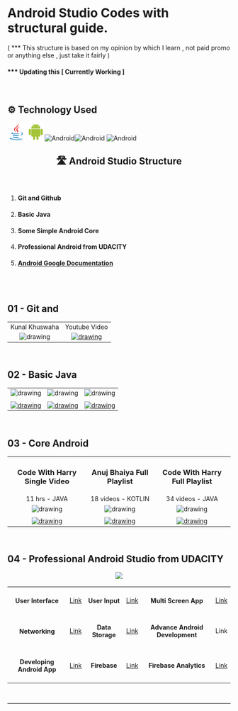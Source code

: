 
# Android Studio Codes with structural guide.

 ( *** This structure is based on my opinion by which I learn , not paid promo or anything else , just take it fairly )
 
 #### *** Updating this [ Currently Working ]

<br>

## ⚙️ Technology Used
<img src="https://github.com/devicons/devicon/blob/master/icons/java/java-original.svg" alt="Android" width="40" height="40"/> <img src="https://github.com/devicons/devicon/blob/master/icons/android/android-plain.svg" alt="Android" width="40" height="40"/><img src="https://user-images.githubusercontent.com/73611313/173519973-a11c02c8-8730-41c6-b97a-d0fb35a0137c.svg" alt="Android" width="40"/><img src="https://user-images.githubusercontent.com/73611313/173520278-a989a590-0e70-45db-8aeb-cb04f8aaf923.svg" alt="Android" width="40"/>  <img src="https://user-images.githubusercontent.com/73611313/173520341-0fe0b8af-448a-4907-8326-7d76da7ffbc3.svg" alt="Android" width="40"/>
  


<h2 align="center">🛣 Android Studio Structure </h2>
<br>


1. <h4>Git and Github</h4>
2. <h4>Basic Java</h4>
3. <h4>Some Simple Android Core</h4>
4. <h4>Professional Android from UDACITY</h4>
5. <h4><a href="https://developer.android.com/docs">Android Google Documentation</a></h4>

<br>


<br>



## 01 - Git and 


|||
|:---------------------------------:|:---------------------------------:|
| Kunal Khuswaha | Youtube Video |
|<img src="https://user-images.githubusercontent.com/73611313/173511123-3f32b5ee-91ea-400c-8f20-371e812a3b02.png" alt="drawing" width="200"/> | <a href="https://youtu.be/apGV9Kg7ics"><img src="https://user-images.githubusercontent.com/73611313/173511447-dc2d787c-7ba2-45a3-82bd-f8b06ce066c9.jpg" alt="drawing" width="250"/>
  

  <br>



## 02 - Basic Java
||||
|:---------------------------------:|:---------------------------------:|:---------------------------------:|  
| <img src="https://user-images.githubusercontent.com/73611313/173511686-955ae6fd-2628-4901-8277-ae5fad17438c.png" alt="drawing" width="200"/> |<img src="https://user-images.githubusercontent.com/73611313/173512123-ea4d010c-8977-4186-b9a3-777305bfd4df.png" alt="drawing" width="200"/> |<img src="https://user-images.githubusercontent.com/73611313/173512222-d4052688-c8dd-444b-8683-aacd15419846.png" alt="drawing" width="200"/> | 
  |||
  | <a href="https://youtu.be/mXjZQX3UzOs"><img src="https://user-images.githubusercontent.com/73611313/173511801-f05b1da5-c22d-4255-8268-40d7febc81b0.jpg"  alt="drawing" width="250"/> | <a href="https://youtube.com/playlist?list=PLUcsbZa0qzu3Mri2tL1FzZy-5SX75UJfb"><img src="https://user-images.githubusercontent.com/73611313/173513236-70a553d1-4552-4bab-82d5-bc0b72899cac.jpg" alt="drawing" width="250"/> | <a href="https://youtube.com/playlist?list=PLu0W_9lII9aiL0kysYlfSOUgY5rNlOhUd"><img src="https://user-images.githubusercontent.com/73611313/173512415-41b7b5a4-545f-43eb-b975-56b82f656e47.jpg" alt="drawing" width="250"/> |  
  
  
<br>
  
## 03 - Core Android
  
||||
|:---------------------------------:|:---------------------------------:|:---------------------------------:|
  | <h3><b>Code With Harry Single Video</b></h3> | <h3><b>Anuj Bhaiya Full Playlist</b></h3> |<h3><b>Code With Harry Full Playlist</b></h3> |
  | 11 hrs - JAVA | 18 videos - KOTLIN | 34 videos - JAVA |
|<img src="https://user-images.githubusercontent.com/73611313/173511686-955ae6fd-2628-4901-8277-ae5fad17438c.png" alt="drawing" width="200"/> |<img src="https://user-images.githubusercontent.com/73611313/173512123-ea4d010c-8977-4186-b9a3-777305bfd4df.png" alt="drawing" width="200"/> |<img src="https://user-images.githubusercontent.com/73611313/173511686-955ae6fd-2628-4901-8277-ae5fad17438c.png" alt="drawing" width="200"/> |
  |||
  | <a href="https://youtu.be/mXjZQX3UzOs"><img src="https://user-images.githubusercontent.com/73611313/173516226-2d12e314-e770-4639-8c2b-5f137a886365.jpg" alt="drawing" width="250"/> | <a href="https://youtube.com/playlist?list=PLUcsbZa0qzu3Mri2tL1FzZy-5SX75UJfb"><img src="https://user-images.githubusercontent.com/73611313/173516233-cadca486-a5a5-4c43-82ed-6fe454f96859.jpg" alt="drawing" width="250"/> | <a href="https://youtube.com/playlist?list=PLu0W_9lII9aiL0kysYlfSOUgY5rNlOhUd"><img src="https://user-images.githubusercontent.com/73611313/173516248-aaf6982d-87b4-45d2-8f1b-1ff3b701c6bd.png" alt="drawing" width="250"/> |
 


 <br>
 
## 04 - Professional Android Studio from UDACITY
 
 <p align="center"><img src="(https://user-images.githubusercontent.com/73611313/173517102-89ff5290-71c2-43dc-bb57-b2e958fa675a.png" width="200"/><p>
 
 
 |||||||
 |:---------------------------------:|:---------------------------------:|:---------------------------------:|:---------------------------------:|:---------------------------------:|:---------------------------------:|
 | <h4>User Interface</h4> | <a href="https://www.udacity.com/course/android-basics-user-interface--ud834">Link </a> | <h4>User Input</h4> | <a href="https://www.udacity.com/course/android-basics-user-input--ud836">Link </a> | <h4>Multi Screen App</h4> | <a href="https://www.udacity.com/course/android-basics-multiscreen-apps--ud839">Link </a> |
 | <h4>Networking</h4> | <a href="https://www.udacity.com/course/android-basics-networking--ud843">Link </a> | <h4>Data Storage</h4> | <a href="https://www.udacity.com/course/android-basics-data-storage--ud845">Link </a> | <h4>Advance Android Development</h4> | Link |
 | <h4>Developing Android App</h4> | <a href="https://www.udacity.com/course/new-android-fundamentals--ud851">Link </a> | <h4>Firebase</h4> | <a href="https://www.udacity.com/course/firebase-in-a-weekend-by-google-android--ud0352">Link </a> | <h4>Firebase Analytics</h4> | <a href="https://www.udacity.com/course/firebase-analytics-android--ud354">Link </a> |
 
 <br>
 
--- 
